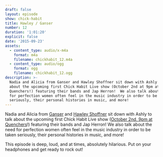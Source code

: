 ```yaml
---
draft: false
layout: episode
show: chick-habit
title: Hawley / Ganser
number: 12
duration: '1:01:20'
explicit: false
date: '2015-09-23'
assets:
  - content_type: audio/x-m4a
    format: m4a
    filename: chickhabit_12.m4a
  - content_type: audio/ogg
    format: ogg
    filename: chickhabit_12.ogg
description: >-
  Nadia and Alicia from Ganser and Hawley Shoffner sit down with Ashly to talk
  about the upcoming first Chick Habit Live show (October 2nd at 9pm at
  Quenchers!) featuring their bands and Jap Herron!  We also talk about the need
  for perfection women often feel in the music industry in order to be taken
  seriously, their personal histories in music, and more!
---
```

Nadia and Alicia from [Ganser](https://ganser.bandcamp.com) and [Hawley Shoffner](http://hawleyshoffner.com) sit down with Ashly to talk about the upcoming first Chick Habit Live show ([October 2nd, 9pm at Quenchers](https://www.facebook.com/events/927375847322296/)!) featuring their bands and Jap Herron!  We also talk about the need for perfection women often feel in the music industry in order to be taken seriously, their personal histories in music, and more!

This episode is deep, loud, and at times, absolutely hilarious. Put on your headphones and get ready to rock out!
